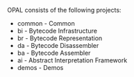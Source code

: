 OPAL consists of the following projects:
 - common - Common
 - bi - Bytecode Infrastructure
 - br - Bytecode Representation
 - da - Bytecode Disassembler
 - ba - Bytecode Assembler
 - ai - Abstract Interpretation Framework
 - demos - Demos